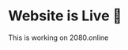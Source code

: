<!DOCTYPE html>
<html>
<head>
    <title>Welcome</title>
</head>
<body>
    <h1>Website is Live 🎉</h1>
    <p>This is working on 2080.online</p>
</body>
</html>
